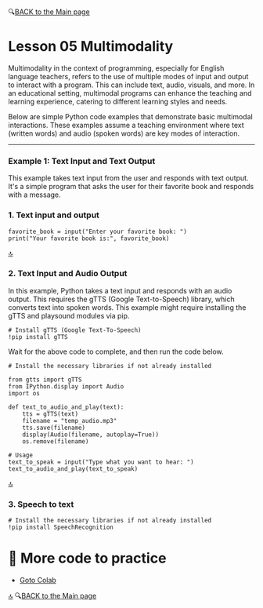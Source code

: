 🔍[BACK to the Main page](https://github.com/MK316/Coding4ET/blob/main/README.md)

# Lesson 05 Multimodality

Multimodality in the context of programming, especially for English language teachers, refers to the use of multiple modes of input and output to interact with a program. This can include text, audio, visuals, and more. In an educational setting, multimodal programs can enhance the teaching and learning experience, catering to different learning styles and needs.

Below are simple Python code examples that demonstrate basic multimodal interactions. These examples assume a teaching environment where text (written words) and audio (spoken words) are key modes of interaction.

---
### Example 1: Text Input and Text Output
This example takes text input from the user and responds with text output. It's a simple program that asks the user for their favorite book and responds with a message.

### 1. Text input and output

```
favorite_book = input("Enter your favorite book: ")
print("Your favorite book is:", favorite_book)
```


[🔝](#Lesson-05-Multimodality)


### 2. Text Input and Audio Output
In this example, Python takes a text input and responds with an audio output. This requires the gTTS (Google Text-to-Speech) library, which converts text into spoken words. This example might require installing the gTTS and playsound modules via pip.

```
# Install gTTS (Google Text-To-Speech)
!pip install gTTS
```

Wait for the above code to complete, and then run the code below.

```
# Install the necessary libraries if not already installed

from gtts import gTTS
from IPython.display import Audio
import os

def text_to_audio_and_play(text):
    tts = gTTS(text)
    filename = "temp_audio.mp3"
    tts.save(filename)
    display(Audio(filename, autoplay=True))
    os.remove(filename)

# Usage
text_to_speak = input("Type what you want to hear: ")
text_to_audio_and_play(text_to_speak)

```


[🔝](#Lesson-05-Multimodality)

### 3. Speech to text

```
# Install the necessary libraries if not already installed
!pip install SpeechRecognition

```

# 🌱 More code to practice

+ [Goto Colab](https://github.com/MK316/Coding4ET/blob/main/Multimodality_practice.ipynb)


[🔝](#Lesson-05-Multimodality)
🔍[BACK to the Main page](https://github.com/MK316/Coding4ET/blob/main/README.md)
